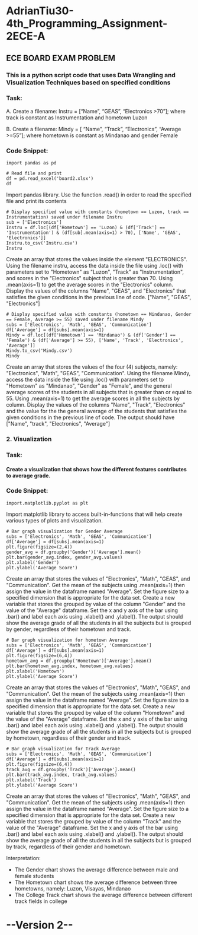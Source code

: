 # AdrianTiu30-4th_Programming_Assignment-2ECE-A

## ECE BOARD EXAM PROBLEM

### This is a python script code that uses Data Wrangling and Visualization Techniques based on specified conditions

### Task:
A. Create a filename: Instru = [“Name”, “GEAS”, “Electronics >70”]; where track is constant as 
Instrumentation and hometown Luzon

B. Create a filename: Mindy = [ “Name”, “Track”, “Electronics”, “Average >=55”]; where hometown 
is constant as Mindanao and gender Female

### Code Snippet:
```
import pandas as pd

# Read file and print
df = pd.read_excel('board2.xlsx')
df
```
Import pandas library. Use the function .read() in order to read the specified file and print its contents
```
# Display specified value with constants (hometown == Luzon, track == Instrumentation) saved under filename Instru
sub = ['Electronics']
Instru = df.loc[(df['Hometown'] == 'Luzon) & (df['Track'] == 'Instrumentation') & (df[sub].mean(axis=1) > 70), ['Name', 'GEAS', 'Electronics']]
Instru.to_csv('Instru.csv')
Instru
```
Create an array that stores the values inside the element "ELECTRONICS". Using the filename instru, access the data inside the file using .loc() with parameters set to "Hometown" as "Luzon", "Track" as "Instrumentation", and scores in the "Electronics" subject that is greater than 70. Using .mean(axis=1) to get the average scores in the "Electronics" column. Display the values of the columns "Name", "GEAS", and "Electronics" that satisfies the given conditions in the previous line of code. ["Name", "GEAS", "Electronics"]
```
# Display specified value with constants (hometown == Mindanao, Gender == Female, Average >= 55) saved under filename Mindy
subs = ['Electronics', 'Math', 'GEAS', 'Communication']
df['Average'] = df[subs].mean(axis=1)
Mindy = df.loc[(df['Hometown'] == 'Mindanao') & (df['Gender'] == 'Female') & (df['Average'] >= 55), ['Name', 'Track', 'Electronics', 'Average']]
Mindy.to_csv('Mindy.csv')
Mindy
```
Create an array that stores the values of the four (4) subjects, namely: "Electronics", "Math", "GEAS", "Communication". Using the filename Mindy, access the data inside the file using .loc() with parameters set to "Hometown" as "Mindanao", "Gender" as "Female", and the general average scores of the students in all subjects that is greater than or equal to 55. Using .mean(axis=1) to get the average scores in all the subjects by column. Display the values of the columns "Name", "Track", "Electronics" and the value for the the general average of the students that satisfies the given conditions in the previous line of code. The output should have ["Name", "track", "Electronics", "Average"]

### 2. Visualization

### Task:
#### Create a visualization that shows how the different features contributes to average grade.

### Code Snippet:
```
import.matplotlib.pyplot as plt
```
Import matplotlib library to access built-in-functions that will help create various types of plots and visualization.
```
# Bar graph visualization for Gender Average
subs = ['Electronics', 'Math', 'GEAS', 'Communication']
df['Average'] = df[subs].mean(axis=1)
plt.figure(figsize=(2,4))
gender_avg = df.groupby('Gender')['Average'].mean()
plt.bar(gender_avg.index, gender_avg.values)
plt.xlabel('Gender')
plt.ylabel('Average Score')
```
Create an array that stores the values of "Electronics", "Math", "GEAS", and "Communication". Get the mean of the subjects using .mean(axis=1) then assign the value in the dataframe named "Average". Set the figure size to a specified dimension that is appropriate for the data set. Create a new variable that stores the grouped by value of the column "Gender" and the value of the "Average" dataframe. Set the x and y axis of the bar using .bar() and label each axis using .xlabel() and .ylabel(). The output should show the average grade of all the students in all the subjects but is grouped by gender, regardless of their hometown and track.
```
# Bar graph visualization for hometown Average
subs = ['Electronics', 'Math', 'GEAS', 'Communication']
df['Average'] = df[subs].mean(axis=1)
plt.figure(figsize=(6,4))
hometown_avg = df.groupby('Hometown')['Average'].mean()
plt.bar(hometown_avg.index, hometown_avg.values)
plt.xlabel('Hometown')
plt.ylabel('Average Score')
```
Create an array that stores the values of "Electronics", "Math", "GEAS", and "Communication". Get the mean of the subjects using .mean(axis=1) then assign the value in the dataframe named "Average". Set the figure size to a specified dimension that is appropriate for the data set. Create a new variable that stores the grouped by value of the column "Hometown" and the value of the "Average" dataframe. Set the x and y axis of the bar using .bar() and label each axis using .xlabel() and .ylabel(). The output should show the average grade of all the students in all the subjects but is grouped by hometown, regardless of their gender and track.
```
# Bar graph visualization for Track Average
subs = ['Electronics', 'Math', 'GEAS', 'Communication']
df['Average'] = df[subs].mean(axis=1)
plt.figure(figsize=(6,4))
track_avg = df.groupby('Track')['Average'].mean()
plt.bar(track_avg.index, track_avg.values)
plt.xlabel('Track')
plt.ylabel('Average Score')
```
Create an array that stores the values of "Electronics", "Math", "GEAS", and "Communication". Get the mean of the subjects using .mean(axis=1) then assign the value in the dataframe named "Average". Set the figure size to a specified dimension that is appropriate for the data set. Create a new variable that stores the grouped by value of the column "Track" and the value of the "Average" dataframe. Set the x and y axis of the bar using .bar() and label each axis using .xlabel() and .ylabel(). The output should show the average grade of all the students in all the subjects but is grouped by track, regardless of their gender and hometown.

Interpretation:
- The Gender chart shows the average difference between male and female students
- The Hometown chart shows the average difference between three hometowns, namely: Luzon, Visayas, Mindanao
- The College Track chart shows the average difference between different track fields in college

# --Version 2--
